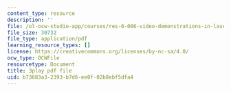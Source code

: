```yaml
---
content_type: resource
description: ''
file: /ol-ocw-studio-app/courses/res-6-006-video-demonstrations-in-lasers-and-optics-spring-2008/b73683a32393b7d6ee0f02b8ebf5dfa4_nhAfQ_551xo.pdf
file_size: 30732
file_type: application/pdf
learning_resource_types: []
license: https://creativecommons.org/licenses/by-nc-sa/4.0/
ocw_type: OCWFile
resourcetype: Document
title: 3play pdf file
uid: b73683a3-2393-b7d6-ee0f-02b8ebf5dfa4
---
```

